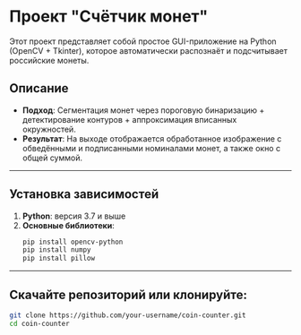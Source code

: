 # Проект "Счётчик монет"

Этот проект представляет собой простое GUI-приложение на Python (OpenCV + Tkinter), которое автоматически распознаёт и подсчитывает российские монеты.  

## Описание

- **Подход**: Сегментация монет через пороговую бинаризацию + детектирование контуров + аппроксимация вписанных окружностей.  
- **Результат**: На выходе отображается обработанное изображение с обведёнными и подписанными номиналами монет, а также окно с общей суммой.  

---

## Установка зависимостей

1. **Python**: версия 3.7 и выше  
2. **Основные библиотеки**:
   ```bash
   pip install opencv-python
   pip install numpy
   pip install pillow
   ```

---

## Скачайте репозиторий или клонируйте:
```bash
git clone https://github.com/your-username/coin-counter.git
cd coin-counter
```
